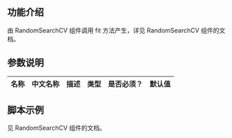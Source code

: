 ## 功能介绍
由 RandomSearchCV 组件调用 fit 方法产生，详见 RandomSearchCV 组件的文档。


## 参数说明
| 名称 | 中文名称 | 描述 | 类型 | 是否必须？ | 默认值 |
| --- | --- | --- | --- | --- | --- |



## 脚本示例
见 RandomSearchCV 组件的文档。
